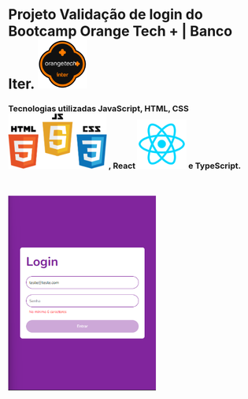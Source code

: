 # Projeto Validação de login do Bootcamp Orange Tech + | Banco Iter. <img src="src/img/logoOrangeTech.png" width="100px">

### Tecnologias utilizadas JavaScript, HTML, CSS <img src="src/img/Logos.png" width="200px"> , React <img src="src/img/LogoReact.png" width="100px"> e TypeScript.
<br>
<br>
<img src="src/img/validacao.png" width="300px">